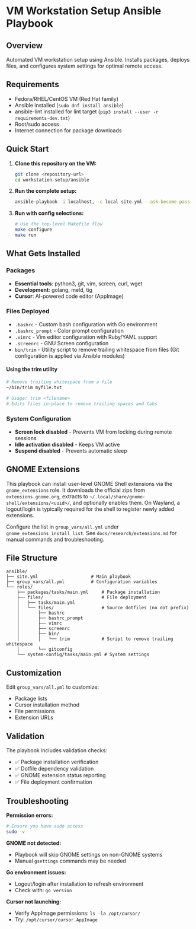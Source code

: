 # VM Workstation Setup Ansible Playbook
<!-- Generated By: Cursor (Claude Sonnet 4) -->

## Overview
Automated VM workstation setup using Ansible. Installs packages, deploys files, and configures system settings for optimal remote access.

## Requirements
- Fedora/RHEL/CentOS VM (Red Hat family)
- Ansible installed (`sudo dnf install ansible`)
- ansible-lint installed for lint target (`pip3 install --user -r requirements-dev.txt`)
- Root/sudo access
- Internet connection for package downloads

## Quick Start

1. **Clone this repository on the VM:**
   ```bash
   git clone <repository-url>
   cd workstation-setup/ansible
   ```

2. **Run the complete setup:**
   ```bash
   ansible-playbook -i localhost, -c local site.yml --ask-become-pass
   ```

3. **Run with config selections:**
   ```bash
   # Use the top-level Makefile flow
   make configure
   make run
   ```

## What Gets Installed

### Packages
- **Essential tools**: python3, git, vim, screen, curl, wget
- **Development**: golang, meld, tig
- **Cursor**: AI-powered code editor (AppImage)

### Files Deployed
- `.bashrc` - Custom bash configuration with Go environment
- `.bashrc_prompt` - Color prompt configuration
- `.vimrc` - Vim editor configuration with Ruby/YAML support
- `.screenrc` - GNU Screen configuration
- `bin/trim` - Utility script to remove trailing whitespace from files
  (Git configuration is applied via Ansible modules)

#### Using the trim utility
```bash
# Remove trailing whitespace from a file
~/bin/trim myfile.txt

# Usage: trim <filename>
# Edits files in-place to remove trailing spaces and tabs
```

### System Configuration
- **Screen lock disabled** - Prevents VM from locking during remote sessions
- **Idle activation disabled** - Keeps VM active
- **Suspend disabled** - Prevents automatic sleep

## GNOME Extensions

This playbook can install user-level GNOME Shell extensions via the `gnome_extensions` role. It downloads the official zips from `extensions.gnome.org`, extracts to `~/.local/share/gnome-shell/extensions/<uuid>/`, and optionally enables them. On Wayland, a logout/login is typically required for the shell to register newly added extensions.

Configure the list in `group_vars/all.yml` under `gnome_extensions_install_list`. See `docs/research/extensions.md` for manual commands and troubleshooting.

## File Structure
```
ansible/
├── site.yml                    # Main playbook
├── group_vars/all.yml          # Configuration variables
└── roles/
    ├── packages/tasks/main.yml     # Package installation
    ├── files/                      # File deployment
    │   ├── tasks/main.yml
    │   └── files/                  # Source dotfiles (no dot prefix)
    │       ├── bashrc
    │       ├── bashrc_prompt
    │       ├── vimrc
    │       ├── screenrc
    │       ├── bin/
    │       │   └── trim            # Script to remove trailing whitespace
    │       └── gitconfig
    └── system-config/tasks/main.yml # System settings
```

## Customization

Edit `group_vars/all.yml` to customize:
- Package lists
- Cursor installation method
- File permissions
- Extension URLs

## Validation

The playbook includes validation checks:
- ✅ Package installation verification
- ✅ Dotfile dependency validation
- ✅ GNOME extension status reporting
- ✅ File deployment confirmation

## Troubleshooting

**Permission errors:**
```bash
# Ensure you have sudo access
sudo -v
```

**GNOME not detected:**
- Playbook will skip GNOME settings on non-GNOME systems
- Manual `gsettings` commands may be needed

**Go environment issues:**
- Logout/login after installation to refresh environment
- Check with: `go version`

**Cursor not launching:**
- Verify AppImage permissions: `ls -la /opt/cursor/`
- Try: `/opt/cursor/cursor.AppImage` 
